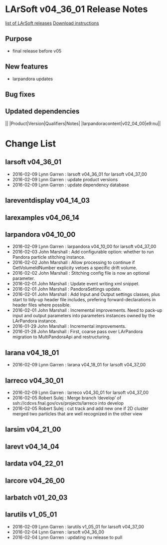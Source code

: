 LArSoft v04_36_01 Release Notes
======================================================================

[list of LArSoft releases](LArSoft_release_list)
[Download instructions](http://scisoft.fnal.gov/scisoft/bundles/larsoft/v04_36_01/larsoft-v04_36_01.html)

Purpose
--------------------

-   final release before v05

New features
------------------------------

-   larpandora updates

Bug fixes
------------------------

Updated dependencies
----------------------------------------------

||
|Product|Version|Qualifiers|Notes|
|larpandoracontent|v02_04_00|e9:nu||

Change List
============================

larsoft v04_36_01
------------------------------------------

-   2016-02-09 Lynn Garren : larsoft v04_36_01 for larsoft v04_37_00
-   2016-02-09 Lynn Garren : update product versions
-   2016-02-09 Lynn Garren : update dependency database

lareventdisplay v04_14_03
----------------------------------------------------------

larexamples v04_06_14
--------------------------------------------------

larpandora v04_10_00
------------------------------------------------

-   2016-02-09 Lynn Garren : larpandora v04_10_00 for larsoft v04_37_00
-   2016-02-03 John Marshall : Add configurable option: whether to run Pandora particle stitching instance.
-   2016-02-02 John Marshall : Allow processing to continue if GetVolumeIdNumber explicity vetoes a specific drift volume.
-   2016-02-02 John Marshall : Stitching config file is now an optional parameter.
-   2016-02-01 John Marshall : Update event writing xml snippet.
-   2016-02-01 John Marshall : PandoraSettings update.
-   2016-02-01 John Marshall : Add Input and Output settings classes, plus start to tidy-up header file includes, prefering forward-declarations in header files where possible.
-   2016-02-01 John Marshall : Incremental improvements. Need to pack-up input and output parameters into parameters instances owned by the LArPandora instance.
-   2016-01-29 John Marshall : Incremental improvements.
-   2016-01-28 John Marshall : First, coarse pass over LArPandora migration to MultiPandoraApi and restructuring.

larana v04_18_01
----------------------------------------

-   2016-02-09 Lynn Garren : larana v04_18_01 for larsoft v04_37_00

larreco v04_30_01
------------------------------------------

-   2016-02-09 Lynn Garren : larreco v04_30_01 for larsoft v04_37_00
-   2016-02-05 Robert Sulej : Merge branch ‘develop’ of ssh://cdcvs.fnal.gov/cvs/projects/larreco into develop
-   2016-02-05 Robert Sulej : cut track and add new one if 2D cluster merged two particles that are well recognized in the other view

larsim v04_21_00
----------------------------------------

larevt v04_14_04
----------------------------------------

lardata v04_22_01
------------------------------------------

larcore v04_26_00
------------------------------------------

larbatch v01_20_03
--------------------------------------------

larutils v1_05_01
------------------------------------------

-   2016-02-09 Lynn Garren : larutils v1_05_01 for larsoft v04_37_00
-   2016-02-04 Lynn Garren : larsoft v04_36_00
-   2016-02-04 Lynn Garren : updating nu release to pull
